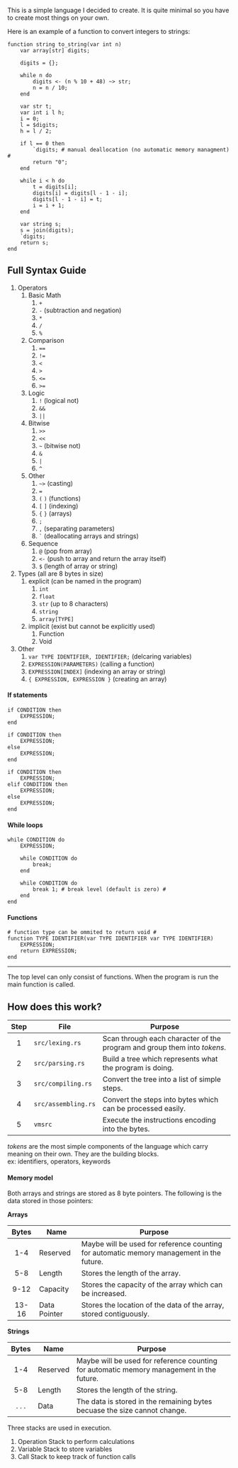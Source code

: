 This is a simple language I decided to create. It is quite minimal so you have
to create most things on your own.<br>

Here is an example of a function to convert integers to strings: <br>
```
function string to_string(var int n)
    var array[str] digits;

    digits = {};

    while n do
        digits <- (n % 10 + 48) ~> str;
        n = n / 10;
    end

    var str t;
    var int i l h;
    i = 0;
    l = $digits;
    h = l / 2;

    if l == 0 then
        `digits; # manual deallocation (no automatic memory managment) #
        return "0";
    end

    while i < h do
        t = digits[i];
        digits[i] = digits[l - 1 - i];
        digits[l - 1 - i] = t;
        i = i + 1;
    end

    var string s;
    s = join(digits);
    `digits;
    return s;
end
```

## Full Syntax Guide
1. Operators <br>
    1. Basic Math <br>
        1. `+`
        2. `-` (subtraction and negation)
        3. `*`
        4. `/`
        5. `%`
    2. Comparison <br>
        1. `==`
        2. `!=`
        3. `<`
        4. `>`
        5. `<=`
        6. `>=`
    3. Logic <br>
        1. `!` (logical not)
        2. `&&`
        3. `||`
    4. Bitwise <br>
        1. `>>`
        2. `<<`
        3. `~` (bitwise not)
        4. `&`
        5. `|`
        5. `^`
    5. Other <br>
        1. `~>` (casting)
        2. `=`
        3. `(` `)` (functions)
        4. `[` `]` (indexing)
        5. `{` `}` (arrays)
        6. `;`
        7. `,` (separating parameters)
        8. `` ` `` (deallocating arrays and strings)
    6. Sequence
        1. `@` (pop from array)
        2. `<-` (push to array and return the array itself)
        3. `$` (length of array or string)
2. Types (all are 8 bytes in size) <br>
    1. explicit (can be named in the program) <br>
        1. `int`
        2. `float`
        3. `str` (up to 8 characters)
        4. `string`
        5. `array[TYPE]`
    2. implicit (exist but cannot be explicitly used) <br>
        1. Function
        2. Void
3. Other <br>
    1. `var TYPE IDENTIFIER, IDENTIFIER;` (delcaring variables)
    2. `EXPRESSION(PARAMETERS)` (calling a function)
    3. `EXPRESSION[INDEX]` (indexing an array or string)
    4. `{ EXPRESSION, EXPRESSION }` (creating an array)

#### If statements
```
if CONDITION then
    EXPRESSION;
end

if CONDITION then
    EXPRESSION;
else
    EXPRESSION;
end

if CONDITION then
    EXPRESSION;
elif CONDITION then
    EXPRESSION;
else
    EXPRESSION;
end
```
#### While loops
```
while CONDITION do
    EXPRESSION;

    while CONDITION do
        break;
    end

    while CONDITION do
        break 1; # break level (default is zero) #
    end
end
```
#### Functions
```
# function type can be ommited to return void #
function TYPE IDENTIFIER(var TYPE IDENTIFIER var TYPE IDENTIFIER)
    EXPRESSION;
    return EXPRESSION;
end
```
***
The top level can only consist of functions. When the program is run the main
function is called.

## How does this work?
Step | File                | Purpose
:---:|---------------------|-----
1    | `src/lexing.rs`     | Scan through each character of the program and group them into *tokens*.
2    | `src/parsing.rs`    | Build a tree which represents what the program is doing.
3    | `src/compiling.rs`  | Convert the tree into a list of simple steps.
4    | `src/assembling.rs` | Convert the steps into bytes which can be processed easily.
5    | `vmsrc`             | Execute the instructions encoding into the bytes.

*tokens* are the most simple components of the language which carry meaning on their own.
They are the building blocks. <br>
ex: identifiers, operators, keywords

#### Memory model
Both arrays and strings are stored as 8 byte pointers. The following is the data
stored  in those pointers:

**Arrays**

Bytes | Name         | Purpose
:----:|--------------|--------
1-4   | Reserved     | Maybe will be used for reference counting for automatic memory management in the future.
5-8   | Length       | Stores the length of the array.
9-12  | Capacity     | Stores the capacity of the array which can be increased.
13-16 | Data Pointer | Stores the location of the data of the array, stored contiguously.

**Strings**

Bytes | Name         | Purpose
:----:|--------------|--------
1-4   | Reserved     | Maybe will be used for reference counting for automatic memory management in the future.
5-8   | Length       | Stores the length of the string.
. . . | Data         | The data is stored in the remaining bytes becuase the size cannot change.

Three stacks are used in execution.

1. Operation Stack to perform calculations
2. Variable Stack to store variables
3. Call Stack to keep track of function calls
